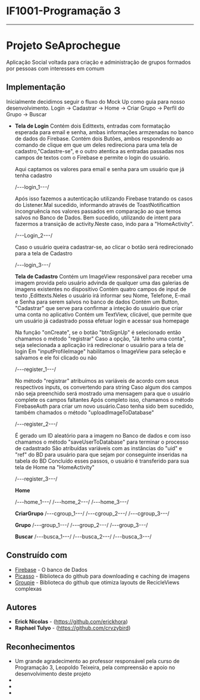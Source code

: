 # IF1001-Programação 3
-----------------------------

# Projeto SeAprochegue

Aplicação Social voltada para criação e administração de grupos formados por pessoas com interesses em comum

## Implementação

Inicialmente decidimos seguir o fluxo do Mock Up como guia para nosso desenvolvimento.
Login -> Cadastrar -> Home -> Criar Grupo -> Perfil do Grupo -> Buscar

* **Tela de Login** 
  Contém dois Edittexts, entradas com formatação esperada para email e senha, ambas informações armzenadas no banco de dados do Firebase.
  Contém dois Butões, ambos respondendo ao comando de clique em que um deles redireciona para uma tela de cadastro,"Cadastre-se", 
  e o outro atentica as entradas passadas nos campos de textos com o Firebase e permite o login do usuário.
  
  Aqui captamos os valores para email e senha para um usuário que já tenha cadastro
  
  /---login_1---/
  
  Após isso fazemos a autenticação utilizando Firebase tratando os casos do Listener.Mal sucedido, informando
  através de ToastNotificattion incongruência nos valores passados em comparação ao que temos salvos no Banco de Dados.
  Bem sucedido, utilizando de intent para fazermos a transição de activity.Neste caso, indo para a "HomeActivity".
  
  /---Login_2---/
  
  Caso o usuário queira cadastrar-se, ao clicar o botão será redirecionado para a tela de Cadastro
  
  /---login_3---/
  
  
  
  
  **Tela de Cadastro**
  Contém um ImageView responsável para receber uma imagem provida pelo usuário advinda de qualquer uma das galerias de imagens existentes no dispositivo
  Contém quatro campos de input de texto ,Edittexts.Neles o usuário irá informar seu Nome, Telefone, E-mail e Senha para serem salvos no banco de dados
  Contém um Button, "Cadastrar" que serve para confirmar a inteção do usuário que criar uma conta no aplicativo
  Contém um TextView, clicável, que permite que um usuário já cadastrado possa efetuar login e acessar sua homepage
  
  
  Na função "onCreate", se o botão "btnSignUp" é selecionado então chamamos o método "registrar"
  Caso a opção, "Já tenho uma conta", seja selecionada a aplicação irá redirecionar o usuário para a tela de login
  Em "inputProfileImage" habilitamos o ImageView para seleção e salvamos e ele foi clicado ou não	
  
  /---register_1---/
  
  No método "registrar" atribuímos as variáveis de acordo com seus respectivos inputs, os convertendo para string
  Caso algum dos campos não seja preenchido será mostrado uma mensagem para que o usuário complete os campos faltantes
  Após completo isso, chamamos o método FirebaseAuth para criar um novo usuário.Caso tenha sido bem sucedido, também chamados o método "uploadImageToDatabase"
  
  /---register_2---/
  
  É gerado um ID aleatório para a imagem no Banco de dados e com isso chamamos o método "saveUserToDatabase" para terminar o processo de cadastrado
  São atribuídas variáveis com as instâncias do "uid" e "ref" do BD para usuário para que sejam por conseguinte inseridas na tabela do BD
  Concluído esses passos, o usuário é transferido para sua tela de Home na "HomeActivity"
  
  /---register_3---/
  
  
  **Home**
  
  /---home_1---/
  /---home_2---/
  /---home_3---/
  
  
  **CriarGrupo**
  /---cgroup_1---/
  /---cgroup_2---/
  /---cgroup_3---/
  
  
  **Grupo**
  /---group_1---/
  /---group_2---/
  /---group_3---/
  
  **Buscar**
  /---busca_1---/
  /---busca_2---/
  /---busca_3---/
	


## Construído com

* [Firebase](https://firebase.google.com/?hl=pt-br) - O banco de Dados
* [Picasso](https://github.com/square/picasso) - Biblioteca do github para downloading e caching de imagens
* [Groupie](https://github.com/lisawray/groupie) - Biblioteca do github que otimiza layouts de RecicleViews complexas

## Autores

* **Erick Nicolas** - (https://github.com/erickhora)
* **Raphael Tulyo** - (https://github.com/crvzybird)

## Reconhecimentos

* Um grande agradecimento ao professor responsável pela curso de Programação 3, Leopoldo Teixeira, pela compreensão e apoio no desenvolvimento deste projeto
* 
* 
* 

